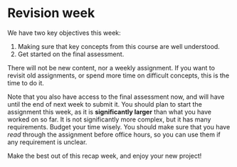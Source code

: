 # Revision week

We have two key objectives this week:
1. Making sure that key concepts from this course are well understood.
2. Get started on the final assessment.

There will not be new content, nor a weekly assignment. If you want to revisit old assignments, or spend more time on difficult concepts, this is the time to do it.

Note that you also have access to the final assessment now, and will have until the end of next week to submit it. You should plan to start the assignment this week, as it is **significantly larger** than what you have worked on so far. It is not significantly more complex, but it has many requirements. Budget your time wisely. You should make sure that you have _read_ through the assignment before office hours, so you can use them if any requirement is unclear.

Make the best out of this recap week, and enjoy your new project!
